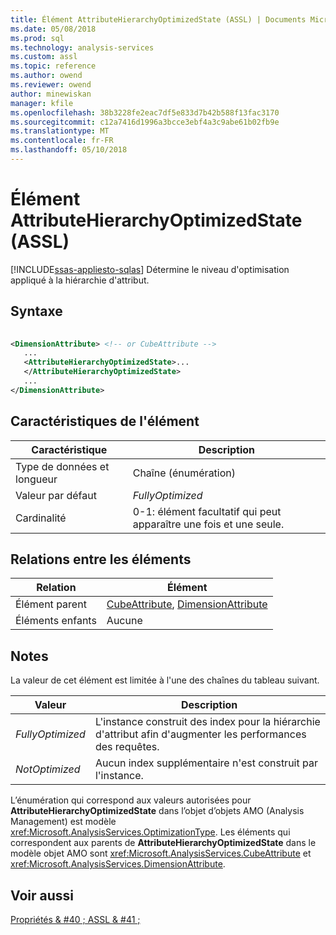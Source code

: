 ```yaml
---
title: Élément AttributeHierarchyOptimizedState (ASSL) | Documents Microsoft
ms.date: 05/08/2018
ms.prod: sql
ms.technology: analysis-services
ms.custom: assl
ms.topic: reference
ms.author: owend
ms.reviewer: owend
author: minewiskan
manager: kfile
ms.openlocfilehash: 38b3228fe2eac7df5e833d7b42b588f13fac3170
ms.sourcegitcommit: c12a7416d1996a3bcce3ebf4a3c9abe61b02fb9e
ms.translationtype: MT
ms.contentlocale: fr-FR
ms.lasthandoff: 05/10/2018
---
```

# <a name="attributehierarchyoptimizedstate-element-assl"></a>Élément AttributeHierarchyOptimizedState (ASSL)
[!INCLUDE[ssas-appliesto-sqlas](../../../includes/ssas-appliesto-sqlas.md)]
  Détermine le niveau d'optimisation appliqué à la hiérarchie d'attribut.  
  
## <a name="syntax"></a>Syntaxe  
  
```xml  
  
<DimensionAttribute> <!-- or CubeAttribute -->  
   ...  
   <AttributeHierarchyOptimizedState>...  
   </AttributeHierarchyOptimizedState>  
   ...  
</DimensionAttribute>  
```  
  
## <a name="element-characteristics"></a>Caractéristiques de l'élément  
  
|Caractéristique|Description|  
|--------------------|-----------------|  
|Type de données et longueur|Chaîne (énumération)|  
|Valeur par défaut|*FullyOptimized*|  
|Cardinalité|0-1: élément facultatif qui peut apparaître une fois et une seule.|  
  
## <a name="element-relationships"></a>Relations entre les éléments  
  
|Relation|Élément|  
|------------------|-------------|  
|Élément parent|[CubeAttribute](../../../analysis-services/scripting/data-type/cubeattribute-data-type-assl.md), [DimensionAttribute](../../../analysis-services/scripting/data-type/dimensionattribute-data-type-assl.md)|  
|Éléments enfants|Aucune|  
  
## <a name="remarks"></a>Notes  
 La valeur de cet élément est limitée à l'une des chaînes du tableau suivant.  
  
|Valeur| Description|  
|-----------|-----------------|  
|*FullyOptimized*|L'instance construit des index pour la hiérarchie d'attribut afin d'augmenter les performances des requêtes.|  
|*NotOptimized*|Aucun index supplémentaire n'est construit par l'instance.|  
  
 L’énumération qui correspond aux valeurs autorisées pour **AttributeHierarchyOptimizedState** dans l’objet d’objets AMO (Analysis Management) est modèle <xref:Microsoft.AnalysisServices.OptimizationType>. Les éléments qui correspondent aux parents de **AttributeHierarchyOptimizedState** dans le modèle objet AMO sont <xref:Microsoft.AnalysisServices.CubeAttribute> et <xref:Microsoft.AnalysisServices.DimensionAttribute>.  
  
## <a name="see-also"></a>Voir aussi  
 [Propriétés & #40 ; ASSL & #41 ;](../../../analysis-services/scripting/properties/properties-assl.md)  
  
  
